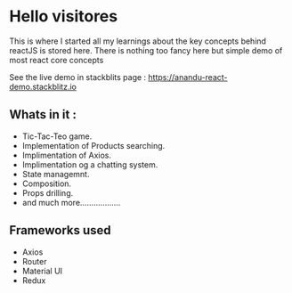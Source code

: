 # Hello visitores

This is where I started all my learnings about the key concepts behind reactJS is stored here. There is nothing too fancy here but simple demo of most react core concepts

See the live demo in stackblits page : https://anandu-react-demo.stackblitz.io
## Whats in it :
- Tic-Tac-Teo game.
- Implementation of Products searching.
- Implimentation of Axios.
- Implimentation og a chatting system.
- State managemnt.
- Composition.
- Props drilling.
- and much more..................
## Frameworks used
- Axios
- Router
- Material UI
- Redux